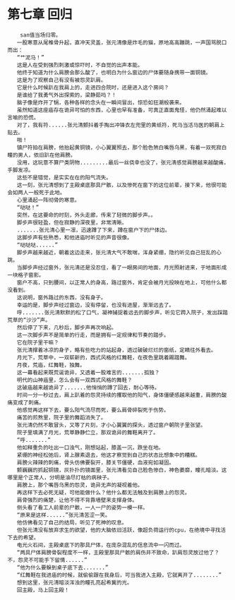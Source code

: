 # 第七章 回归
        san值当场归零。
       一股寒意从尾椎骨升起，直冲天灵盖，张元清像是炸毛的猫，原地高高蹦跳，一声国骂脱口而出：
       “艹泥马！”
       这是人在受到强烈刺激或惊吓时，不自觉的出声本能。
       他终于知道为什么肩膀会那么酸了，也明白为什么窗边的尸体要随身携带一面铜镜。
       这是为了观察自己有没有被怨灵趴肩。
       它是什么时候趴在我肩上的，走进四合院时，还是进入这个房间？
       是谁给了我勇气外出探索的，梁静茹吗？！
       脑子像是炸开了锅，各种各样的念头在一瞬间冒出，惊恐如狂潮般袭来。
       虽然知道这座庙存在诡异可怕的东西，心里也早有准备，可真正直面鬼怪，他仍然涌起难以言喻的恐慌。
       对了，我有符......张元清颤抖着手掏出冲锋衣左兜里的黄纸符，死马当活马医的朝肩上贴去。
       啪！
       镇尸符拍在肩膀，他抬起黄铜镜，小心翼翼照去，那个脸色煞白嘴唇乌黑，有着一双死寂白瞳的男人，依旧趴在他肩膀。
       没用，这玩意不算尸类阴物.........最后一丝侥幸也没了，张元清感觉肩膀越来越酸痛，手脚发凉。
       这些不是错觉，是实实在在的阳气流失。
       这一刻，张元清想到了主殿桌底那具尸骸，以及惨死在窗下的这位前辈，接下来，他很可能会如两人一般死于此地。
       心里涌起一阵彻骨的寒意。
       “哒哒！”
       突然，在这要命的时刻，外头走廊，传来了轻微的脚步声。。
       脚步声很轻盈，但在寂静的深夜里，非常清晰。
       .......张元清心里一凛，迅速蹲了下来，蹲在窗户下的尸体边。
       这脚步声有些熟悉，和他进庙时听见的声音很像。
       “哒哒哒......”
       脚步声越来越近，朝着这边走来，张元清大气不敢喘，浑身紧绷，隐约听见自己狂乱的心跳。
       当脚步声经过窗外，张元清还是没忍住，看了一眼房间的地面，月光照射进来，于地面形成一块格子窗影。
       窗户不高，只到腰间，以正常人的身高，路过窗外，肯定会被月光投映在地上，可他什么都没看到。
       这说明，窗外路过的东西，没有身子。
       幸运的是，脚步声经过窗边，没有停留，也没有进屋，渐渐远去了。
       呼.......张元清默默的松了口气，凝神捕捉着远去的脚步声，听见它跨入院子，发出踩踏荒草的“沙沙”声。
       然后停了下来，几秒后，脚步声再次响起。
       这一次脚步声不是简单的行走，而是拥有一定规律和节奏的踏步。
       它在院子里干嘛？
       张元清撑着冰凉的身子，略有些吃力的站起身，透过破破烂烂的窗纸，定睛往外看去。
       月光下，荒草中，一双崭新的，西式风格的红舞鞋，在夜色里跳着踢踏舞。
       月夜，荒庙，红舞鞋，独舞。
       这一幕看起来既荒诞诡异，又透着一股难言的.......孤独？
       明代的山神庙里，怎么会有一双西式风格的舞鞋？
       这破庙越来越诡异了.......他悄悄的蹲了回去，耐心等待。
       时间一分一秒过去，肩上趴着的怨灵持续的攫取他的阳气，身体僵硬感越来越重，肩膀的酸痛变成了刺痛。
       他感觉再这样下去，要么阳气流尽而死，要么肩骨碎裂死于伤势。
       痛苦的煎熬里，院子里的舞蹈消失了。
       张元清仍然不敢冒头，又等了片刻，才小心翼翼的探头，透过窗户朝院子里张望。
       院子里填满了月光，荒草静静伫立，那双诡异的舞鞋离开了。
       “呼.......”
       他如释重负的吐出一口浊气，刚想站起，膝盖一沉，跌坐在地。
       紧绷的神经松弛后，肾上腺素退去，他这才察觉到自己的状态比想象中的糟糕。
       肩膀火辣辣的刺痛，骨头仿佛要裂开，膝关节僵硬，血液宛如凝固。
       颤巍巍的抓起铜镜，灰扑扑的镜面里，张元清看见自己脸色惨白，神色萎靡，瞳孔暗淡。这哪里是个正常人，分明是油尽灯枯的病秧子。
       肩膀上，那个嘴唇乌黑的怨灵，诡异无声的凝视着他。
       再这样下去必死无疑，可他能做什么？他什么都无法触及到肩膀上的怨灵。
       肩骨强烈的痛楚，让他不得不背靠墙壁来支撑身体。
       侧头看了看工人前辈的尸骸，一人一尸的姿势一模一样。
       “原来是这样......”张元清苦涩一笑。
       他仿佛看见了自己的结局，听见了死神的叹息。
       但张元清没有放弃求生的欲望，他的大脑依旧活跃，像超负荷运行的cpu，在绝境中寻找活下去的希望。
       电光火石间，主殿桌底下的那具尸体，在庞杂混乱的信息流中一闪而过。
       “两具尸体肩膀骨裂程度不一样，主殿里那具尸骸的肩伤并不致命，趴肩怨灵放过他了？不，怨灵不可能手下留情......”
       “他为什么要躲到桌子底下去.......”
       “红舞鞋在我进庙的时候，就偷偷跟在我身后，可当我进入主殿，它就离开了........”
       想到这里，张元清暗淡浑浊的瞳孔亮起希冀的光。
       回主殿，马上回主殿！